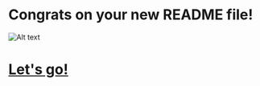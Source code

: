   # Congrats on your new README file! 
  ![Alt text](https://i.giphy.com/L0O3TQpp0WnSXmxV8p.gif)
  # [Let's go!](https://app.wilco.gg/chat/lucca)
 
